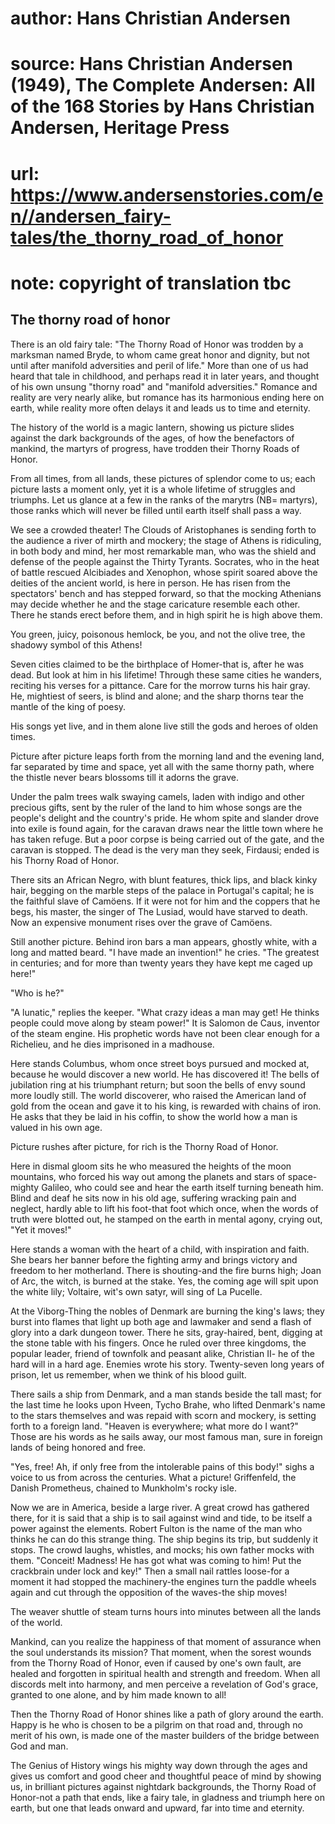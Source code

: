 # author: Hans Christian Andersen
# source: Hans Christian Andersen (1949), The Complete Andersen: All of the 168 Stories by Hans Christian Andersen, Heritage Press
# url: https://www.andersenstories.com/en//andersen_fairy-tales/the_thorny_road_of_honor
# note: copyright of translation tbc

## The thorny road of honor 

There is an old fairy tale: "The Thorny Road of Honor was trodden by a
marksman named Bryde, to whom came great honor and dignity, but not
until after manifold adversities and peril of life." More than one of
us had heard that tale in childhood, and perhaps read it in later years,
and thought of his own unsung "thorny road" and "manifold
adversities." Romance and reality are very nearly alike, but romance
has its harmonious ending here on earth, while reality more often delays
it and leads us to time and eternity.

The history of the world is a magic lantern, showing us picture slides
against the dark backgrounds of the ages, of how the benefactors of
mankind, the martyrs of progress, have trodden their Thorny Roads of
Honor.

From all times, from all lands, these pictures of splendor come to us;
each picture lasts a moment only, yet it is a whole lifetime of
struggles and triumphs. Let us glance at a few in the ranks of the
marytrs (NB= martyrs), those ranks which will never be filled until
earth itself shall pass a way.

We see a crowded theater! The Clouds of Aristophanes is sending forth to
the audience a river of mirth and mockery; the stage of Athens is
ridiculing, in both body and mind, her most remarkable man, who was the
shield and defense of the people against the Thirty Tyrants. Socrates,
who in the heat of battle rescued Alcibiades and Xenophon, whose spirit
soared above the deities of the ancient world, is here in person. He has
risen from the spectators' bench and has stepped forward, so that the
mocking Athenians may decide whether he and the stage caricature
resemble each other. There he stands erect before them, and in high
spirit he is high above them.

You green, juicy, poisonous hemlock, be you, and not the olive tree, the
shadowy symbol of this Athens!

Seven cities claimed to be the birthplace of Homer-that is, after he was
dead. But look at him in his lifetime! Through these same cities he
wanders, reciting his verses for a pittance. Care for the morrow turns
his hair gray. He, mightiest of seers, is blind and alone; and the sharp
thorns tear the mantle of the king of poesy.

His songs yet live, and in them alone live still the gods and heroes of
olden times.

Picture after picture leaps forth from the morning land and the evening
land, far separated by time and space, yet all with the same thorny
path, where the thistle never bears blossoms till it adorns the grave.

Under the palm trees walk swaying camels, laden with indigo and other
precious gifts, sent by the ruler of the land to him whose songs are the
people's delight and the country's pride. He whom spite and slander
drove into exile is found again, for the caravan draws near the little
town where he has taken refuge. But a poor corpse is being carried out
of the gate, and the caravan is stopped. The dead is the very man they
seek, Firdausi; ended is his Thorny Road of Honor.

There sits an African Negro, with blunt features, thick lips, and black
kinky hair, begging on the marble steps of the palace in Portugal's
capital; he is the faithful slave of Camöens. If it were not for him and
the coppers that he begs, his master, the singer of The Lusiad, would
have starved to death. Now an expensive monument rises over the grave of
Camöens.

Still another picture. Behind iron bars a man appears, ghostly white,
with a long and matted beard. "I have made an invention!" he cries.
"The greatest in centuries; and for more than twenty years they have
kept me caged up here!"

"Who is he?"

"A lunatic," replies the keeper. "What crazy ideas a man may get! He
thinks people could move along by steam power!" It is Salomon de Caus,
inventor of the steam engine. His prophetic words have not been clear
enough for a Richelieu, and he dies imprisoned in a madhouse.

Here stands Columbus, whom once street boys pursued and mocked at,
because he would discover a new world. He has discovered it! The bells
of jubilation ring at his triumphant return; but soon the bells of envy
sound more loudly still. The world discoverer, who raised the American
land of gold from the ocean and gave it to his king, is rewarded with
chains of iron. He asks that they be laid in his coffin, to show the
world how a man is valued in his own age.

Picture rushes after picture, for rich is the Thorny Road of Honor.

Here in dismal gloom sits he who measured the heights of the moon
mountains, who forced his way out among the planets and stars of
space-mighty Galileo, who could see and hear the earth itself turning
beneath him. Blind and deaf he sits now in his old age, suffering
wracking pain and neglect, hardly able to lift his foot-that foot which
once, when the words of truth were blotted out, he stamped on the earth
in mental agony, crying out, "Yet it moves!"

Here stands a woman with the heart of a child, with inspiration and
faith. She bears her banner before the fighting army and brings victory
and freedom to her motherland. There is shouting-and the fire burns
high; Joan of Arc, the witch, is burned at the stake. Yes, the coming
age will spit upon the white lily; Voltaire, wit's own satyr, will sing
of La Pucelle.

At the Viborg-Thing the nobles of Denmark are burning the king's laws;
they burst into flames that light up both age and lawmaker and send a
flash of glory into a dark dungeon tower. There he sits, gray-haired,
bent, digging at the stone table with his fingers. Once he ruled over
three kingdoms, the popular leader, friend of townfolk and peasant
alike, Christian II- he of the hard will in a hard age. Enemies wrote
his story. Twenty-seven long years of prison, let us remember, when we
think of his blood guilt.

There sails a ship from Denmark, and a man stands beside the tall mast;
for the last time he looks upon Hveen, Tycho Brahe, who lifted
Denmark's name to the stars themselves and was repaid with scorn and
mockery, is setting forth to a foreign land. "Heaven is everywhere;
what more do I want?" Those are his words as he sails away, our most
famous man, sure in foreign lands of being honored and free.

"Yes, free! Ah, if only free from the intolerable pains of this body!"
sighs a voice to us from across the centuries. What a picture!
Griffenfeld, the Danish Prometheus, chained to Munkholm's rocky isle.

Now we are in America, beside a large river. A great crowd has gathered
there, for it is said that a ship is to sail against wind and tide, to
be itself a power against the elements. Robert Fulton is the name of the
man who thinks he can do this strange thing. The ship begins its trip,
but suddenly it stops. The crowd laughs, whistles, and mocks; his own
father mocks with them. "Conceit! Madness! He has got what was coming
to him! Put the crackbrain under lock and key!" Then a small nail
rattles loose-for a moment it had stopped the machinery-the engines turn
the paddle wheels again and cut through the opposition of the waves-the
ship moves!

The weaver shuttle of steam turns hours into minutes between all the
lands of the world.

Mankind, can you realize the happiness of that moment of assurance when
the soul understands its mission? That moment, when the sorest wounds
from the Thorny Road of Honor, even if caused by one's own fault, are
healed and forgotten in spiritual health and strength and freedom. When
all discords melt into harmony, and men perceive a revelation of God's
grace, granted to one alone, and by him made known to all!

Then the Thorny Road of Honor shines like a path of glory around the
earth. Happy is he who is chosen to be a pilgrim on that road and,
through no merit of his own, is made one of the master builders of the
bridge between God and man.

The Genius of History wings his mighty way down through the ages and
gives us comfort and good cheer and thoughtful peace of mind by showing
us, in brilliant pictures against nightdark backgrounds, the Thorny Road
of Honor-not a path that ends, like a fairy tale, in gladness and
triumph here on earth, but one that leads onward and upward, far into
time and eternity.

